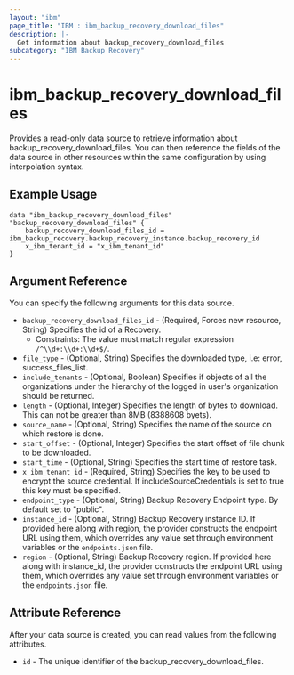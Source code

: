 ```yaml
---
layout: "ibm"
page_title: "IBM : ibm_backup_recovery_download_files"
description: |-
  Get information about backup_recovery_download_files
subcategory: "IBM Backup Recovery"
---
```


# ibm_backup_recovery_download_files

Provides a read-only data source to retrieve information about backup_recovery_download_files. You can then reference the fields of the data source in other resources within the same configuration by using interpolation syntax.

## Example Usage

```hcl
data "ibm_backup_recovery_download_files" "backup_recovery_download_files" {
	backup_recovery_download_files_id = ibm_backup_recovery.backup_recovery_instance.backup_recovery_id
	x_ibm_tenant_id = "x_ibm_tenant_id"
}
```

## Argument Reference

You can specify the following arguments for this data source.

* `backup_recovery_download_files_id` - (Required, Forces new resource, String) Specifies the id of a Recovery.
  * Constraints: The value must match regular expression `/^\\d+:\\d+:\\d+$/`.
* `file_type` - (Optional, String) Specifies the downloaded type, i.e: error, success_files_list.
* `include_tenants` - (Optional, Boolean) Specifies if objects of all the organizations under the hierarchy of the logged in user's organization should be returned.
* `length` - (Optional, Integer) Specifies the length of bytes to download. This can not be greater than 8MB (8388608 byets).
* `source_name` - (Optional, String) Specifies the name of the source on which restore is done.
* `start_offset` - (Optional, Integer) Specifies the start offset of file chunk to be downloaded.
* `start_time` - (Optional, String) Specifies the start time of restore task.
* `x_ibm_tenant_id` - (Required, String) Specifies the key to be used to encrypt the source credential. If includeSourceCredentials is set to true this key must be specified.
* `endpoint_type` - (Optional, String) Backup Recovery Endpoint type. By default set to "public".
* `instance_id` - (Optional, String) Backup Recovery instance ID. If provided here along with region, the provider constructs the endpoint URL using them, which overrides any value set through environment variables or the `endpoints.json` file.
* `region` - (Optional, String) Backup Recovery region. If provided here along with instance_id, the provider constructs the endpoint URL using them, which overrides any value set through environment variables or the `endpoints.json` file.  

## Attribute Reference

After your data source is created, you can read values from the following attributes.

* `id` - The unique identifier of the backup_recovery_download_files.

